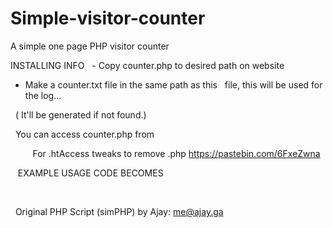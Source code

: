 # Simple-visitor-counter
A simple one page PHP visitor counter

INSTALLING INFO 
   - Copy counter.php to desired path on website
   - Make a counter.txt file in the same path as this
   file, this will be used for the log... 
   
   ( It'll be generated if not found.)

    You can access counter.php from <script> with GET 'show=this'
    this way the script can be included in .html files also.
   
   EXAMPLE USAGE CODE   
   
    <script type="text/javascript" src="counter.php?show=this"></script>   
    
       
    For .htAccess tweaks to remove .php https://pastebin.com/6FxeZwna
    
    EXAMPLE USAGE CODE BECOMES   
    
    <script type="text/javascript" src="counter?show=this"></script>    
    
   
Original PHP Script (simPHP) by Ajay: me@ajay.ga

